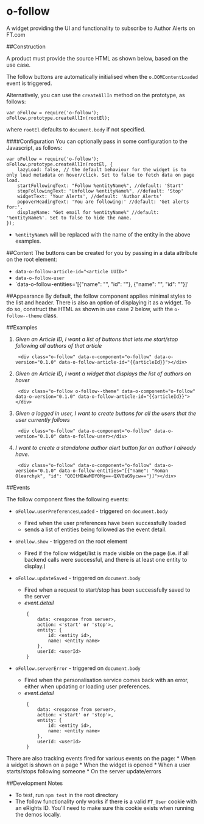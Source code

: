 o-follow
========

A widget providing the UI and functionality to subscribe to Author Alerts on FT.com

##Construction

A product must provide the source HTML as shown below, based on the use case. 

The follow buttons are automatically initialised when the `o.DOMContentLoaded` event is triggered.

Alternatively, you can use the `createAllIn` method on the prototype, as follows:

	var oFollow = require('o-follow');
	oFollow.prototype.createAllIn(rootEl);

where `rootEl` defaults to `document.body` if not specified.

####Configuration
You can optionally pass in some configuration to the Javascript, as follows:

	var oFollow = require('o-follow');
	oFollow.prototype.createAllIn(rootEl, {
		lazyLoad: false, // the default behaviour for the widget is to only load metadata on hover/click. Set to false to fetch data on page load.
		startFollowingText: "Follow %entityName%", //default: 'Start'
		stopFollowingText: "Unfollow %entityName%", //default: 'Stop'
		widgetText: 'Your Alerts', //default: 'Author Alerts'
		popoverHeadingText: 'You are following:' //default: 'Get alerts for:',
		displayName: "Get email for %entityName%" //default: '%entityName%'. Set to false to hide the name.
	});

* `%entityName%` will be replaced with the name of the entity in the above examples.



##Content
The buttons can be created for you by passing in a data attribute on the root element:

* `data-o-follow-article-id="<article UUID>"`
* `data-o-follow-user`
* `data-o-follow-entities='[{"name": "<entity name>", "id": "<entity id>"}, {"name": "<entity name>", "id": "<entity id>"}]'

##Appearance
By default, the follow component applies minimal styles to the list and header. There is also an option of displaying it as a widget. To do so, construct the HTML as shown in use case 2 below, with the `o-follow--theme` class.


##Examples

1. *Given an Article ID, I want a list of buttons that lets me start/stop following all authors of that article*

		<div class="o-follow" data-o-component="o-follow" data-o-version="0.1.0" data-o-follow-article-id="{{articleId}}"></div>
		
2. *Given an Article ID, I want a widget that displays the list of authors on hover*

		<div class="o-follow o-follow--theme" data-o-component="o-follow" data-o-version="0.1.0" data-o-follow-article-id="{{articleId}}"></div>

3. *Given a logged in user, I want to create buttons for all the users that the user currently follows*

		<div class="o-follow" data-o-component="o-follow" data-o-version="0.1.0" data-o-follow-user></div>

4. *I want to create a standalone author alert button for an author I already have.*

		<div class="o-follow" data-o-component="o-follow" data-o-version="0.1.0" data-o-follow-entities="[{"name": "Roman Olearchyk", "id": "Q0ItMDAwMDY0Mg==-QXV0aG9ycw=="}]"></div>


##Events

The follow component fires the following events:

* `oFollow.userPreferencesLoaded` - triggered on `document.body`
	* Fired when the user preferences have been successfully loaded
	* sends a list of entities being followed as the event detail.

* `oFollow.show` - triggered on the root element
	* Fired if the follow widget/list is made visible on the page (i.e. if all backend calls 
		were successful, and there is at least one entity to display.)

* `oFollow.updateSaved` - triggered on `document.body`
	* Fired when a request to start/stop has been successfully saved to the server
	* _event.detail_ 
	
	```
		{
			data: <response from server>,
			action: <'start' or 'stop'>,
			entity: {
				id: <entity id>,
				name: <entity name>
			},
			userId: <userId>
	 	}
	 ```
	 
* `oFollow.serverError` - triggered on `document.body`
	* Fired when the personalisation service comes back with an error, either when updating or loading user preferences.
	* _event.detail_ 
	
	```
		{
			data: <response from server>,
			action: <'start' or 'stop'>,
			entity: {
				id: <entity id>,
				name: <entity name>
			},
			userId: <userId>
	 	}
	 ```

There are also tracking events fired for various events on the page:
	* When a widget is shown on a page
	* When the widget is opened
	* When a user starts/stops following someone
	* On the server update/errors

##Development Notes

* To test, run `npm test` in the root directory
* The follow functionality only works if there is a valid `FT_User` cookie with an eRights ID. You'll need to make sure this cookie exists when running the demos locally.
	 	 